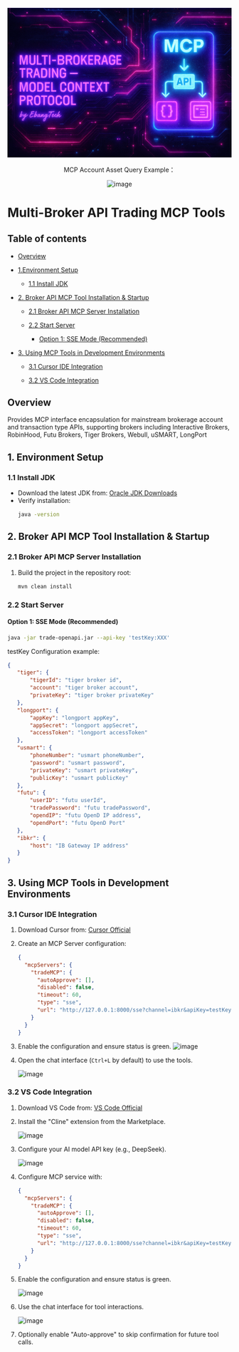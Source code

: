 <div align="center">
  
![image](https://github.com/goCyberTrade/ibkr_trade_mcp/blob/main/pics/multitrade.png)

MCP Account Asset Query Example：

![image](https://github.com/goCyberTrade/ibkr_trade_mcp/blob/main/pics/cursor.gif)

</div>

# Multi-Broker API Trading MCP Tools

## Table of contents
- [Overview](https://github.com/goCyberTrade/broker_api_mcp/blob/main/README.md#overview)

- [1.Environment Setup](https://github.com/goCyberTrade/broker_api_mcp/blob/main/README.md#1-environment-setup)

  - [1.1 Install JDK](https://github.com/goCyberTrade/broker_api_mcp/blob/main/README.md#11-install-jdk)
  
- [2. Broker API MCP Tool Installation & Startup](https://github.com/goCyberTrade/broker_api_mcp/blob/main/README.md#2-broker-api-mcp-tool-installation--startup)

  - [2.1 Broker API MCP Server Installation](https://github.com/goCyberTrade/broker_api_mcp/blob/main/README.md#21-broker-api-mcp-server-installation)
  
  - [2.2 Start Server](https://github.com/goCyberTrade/broker_api_mcp/blob/main/README.md#22-start-server)
    - [Option 1: SSE Mode (Recommended)](https://github.com/goCyberTrade/broker_api_mcp/blob/main/README.md#option-1-sse-mode-recommended)
  
    
- [3. Using MCP Tools in Development Environments](https://github.com/goCyberTrade/broker_api_mcp/blob/main/README.md#3-using-mcp-tools-in-development-environments)

  - [3.1 Cursor IDE Integration](https://github.com/goCyberTrade/broker_api_mcp/blob/main/README.md#31-cursor-ide-integration)
  
  - [3.2 VS Code Integration](https://github.com/goCyberTrade/broker_api_mcp/blob/main/README.md#32-vs-code-integration)

## Overview
Provides MCP interface encapsulation for mainstream brokerage account and transaction type APIs, supporting brokers including Interactive Brokers, RobinHood, Futu Brokers, Tiger Brokers, Webull, uSMART, LongPort


## 1. Environment Setup

### 1.1 Install JDK
- Download the latest JDK from: [Oracle JDK Downloads](https://www.oracle.com/java/technologies/downloads/#java17)
- Verify installation:
  ```bash
  java -version
  ```


## 2. Broker API MCP Tool Installation & Startup

### 2.1 Broker API MCP Server Installation
1. Build the project in the repository root:
   ```bash
   mvn clean install

### 2.2 Start Server
#### Option 1: SSE Mode (Recommended)
```bash
java -jar trade-openapi.jar --api-key 'testKey:XXX'
```
testKey Configuration example:
   ```json
   {
      "tiger": {
          "tigerId": "tiger broker id",
          "account": "tiger broker account",
          "privateKey": "tiger broker privateKey"
      },
      "longport": {
          "appKey": "longport appKey",
          "appSecret": "longport appSecret",
          "accessToken": "longport accessToken"
      },
      "usmart": {
          "phoneNumber": "usmart phoneNumber",
          "password": "usmart password",
          "privateKey": "usmart privateKey",
          "publicKey": "usmart publicKey"
      },
      "futu": {
          "userID": "futu userId",
          "tradePassword": "futu tradePassword",
          "opendIP": "futu OpenD IP address",
          "opendPort": "futu OpenD Port"
      },
      "ibkr": {
          "host": "IB Gateway IP address"
      }
  }
   ```

## 3. Using MCP Tools in Development Environments

### 3.1 Cursor IDE Integration
1. Download Cursor from: [Cursor Official](https://www.cursor.com/cn)
2. Create an MCP Server configuration:
   ```json
   {
     "mcpServers": {
       "tradeMCP": {
         "autoApprove": [],
         "disabled": false,
         "timeout": 60,
         "type": "sse",
         "url": "http://127.0.0.1:8000/sse?channel=ibkr&apiKey=testKey"
       }
     }
   }
   ```
3. Enable the configuration and ensure status is green.
   ![image](https://github.com/goCyberTrade/ibkr_trade_mcp/blob/main/pics/cursor_tools.png)
4. Open the chat interface (`Ctrl+L` by default) to use the tools.

   ![image](https://github.com/goCyberTrade/ibkr_trade_mcp/blob/main/pics/cursor.gif)

### 3.2 VS Code Integration
1. Download VS Code from: [VS Code Official](https://code.visualstudio.com/)
2. Install the "Cline" extension from the Marketplace.
   
   ![image](https://github.com/goCyberTrade/ibkr_trade_mcp/blob/main/pics/vs_cline.png)
4. Configure your AI model API key (e.g., DeepSeek).
   
   ![image](https://github.com/goCyberTrade/ibkr_trade_mcp/blob/main/pics/vs_model.png)
6. Configure MCP service with:
   ```json
   {
     "mcpServers": {
       "tradeMCP": {
         "autoApprove": [],
         "disabled": false,
         "timeout": 60,
         "type": "sse",
         "url": "http://127.0.0.1:8000/sse?channel=ibkr&apiKey=testKey"
       }
     }
   }
   ```
7. Enable the configuration and ensure status is green.
   
   ![image](https://github.com/goCyberTrade/ibkr_trade_mcp/blob/main/pics/vs_tools.png)
9. Use the chat interface for tool interactions.
    
   ![image](https://github.com/goCyberTrade/ibkr_trade_mcp/blob/main/pics/vs_test.gif)
11. Optionally enable "Auto-approve" to skip confirmation for future tool calls.

